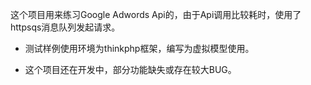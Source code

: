 这个项目用来练习Google Adwords Api的，由于Api调用比较耗时，使用了httpsqs消息队列发起请求。

- 测试样例使用环境为thinkphp框架，编写为虚拟模型使用。

- 这个项目还在开发中，部分功能缺失或存在较大BUG。


